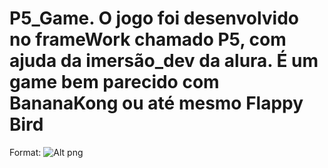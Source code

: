 # P5_Game. O jogo foi desenvolvido no frameWork chamado P5, com ajuda da imersão_dev da alura. É um game bem parecido com BananaKong ou até mesmo Flappy Bird
Format: ![Alt png](https://onedrive.live.com/?cid=7FA4629A3C8FF9E5&id=7FA4629A3C8FF9E5%211996&parId=root&o=OneUp)
